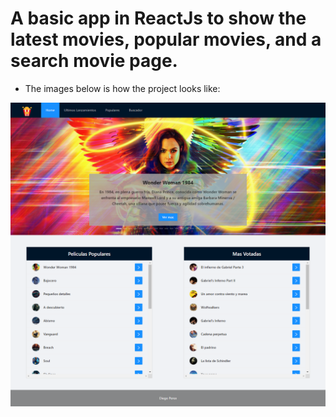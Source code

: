 # A basic app in ReactJs to show the latest movies, popular movies, and a search movie page.

- The images below is how the project looks like:

![Image Home](https://github.com/dieguits/ReactMovies/blob/master/MoviePage1.png)
